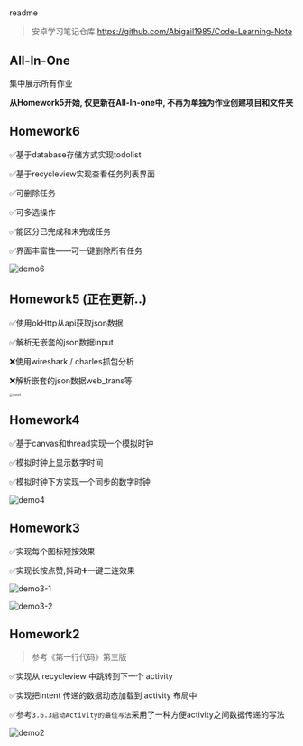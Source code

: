 # 

readme

> 安卓学习笔记仓库:https://github.com/Abigail1985/Code-Learning-Note


## All-In-One

集中展示所有作业

**从Homework5开始, 仅更新在All-In-one中, 不再为单独为作业创建项目和文件夹**

## Homework6

✅基于database存储方式实现todolist 

✅基于recycleview实现查看任务列表界面

✅可删除任务

✅可多选操作

✅能区分已完成和未完成任务

✅界面丰富性——可一键删除所有任务

![demo6](DemoGif/demo6.gif)

## Homework5 (正在更新..)

✅使用okHttp从api获取json数据

✅解析无嵌套的json数据input

❌使用wireshark / charles抓包分析

❌解析嵌套的json数据web_trans等

<img src="DemoGif/demo5.jpg" alt="demo5" style="zoom: 33%;" />


## Homework4

✅基于canvas和thread实现一个模拟时钟

✅模拟时钟上显示数字时间

✅模拟时钟下方实现一个同步的数字时钟

![demo4](DemoGif/demo4.gif)


## Homework3

✅实现每个图标短按效果

✅实现长按点赞,抖动➕一键三连效果

![demo3-1](DemoGif/demo3-1.gif)

![demo3-2](DemoGif/demo3-2.gif)


## Homework2

> 参考《第一行代码》第三版

✅实现从 recycleview 中跳转到下一个 activity

✅实现把intent 传递的数据动态加载到 activity 布局中

✅参考`3.6.3启动Activity的最佳写法`采用了一种方便activity之间数据传递的写法

![demo2](DemoGif/demo2.gif)